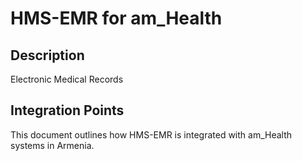 # HMS-EMR for am_Health

## Description

Electronic Medical Records

## Integration Points

This document outlines how HMS-EMR is integrated with am_Health systems in Armenia.
